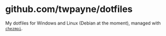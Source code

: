 # github.com/twpayne/dotfiles

My dotfiles for Windows and Linux (Debian at the moment), managed with [`chezmoi`](https://github.com/twpayne/chezmoi).
